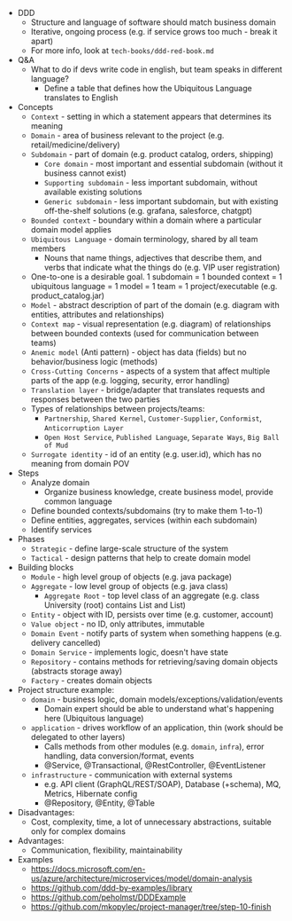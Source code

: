 * DDD
    * Structure and language of software should match business domain
    * Iterative, ongoing process (e.g. if service grows too much - break it apart)
    * For more info, look at `tech-books/ddd-red-book.md`
* Q&A
  * What to do if devs write code in english, but team speaks in different language?
    * Define a table that defines how the Ubiquitous Language translates to English
* Concepts
    * `Context` - setting in which a statement appears that determines its meaning
    * `Domain` - area of business relevant to the project (e.g. retail/medicine/delivery)
    * `Subdomain` - part of domain (e.g. product catalog, orders, shipping)
      * `Core domain` - most important and essential subdomain (without it business cannot exist)
      * `Supporting subdomain` - less important subdomain, without available existing solutions
      * `Generic subdomain` - less important subdomain, but with existing off-the-shelf solutions (e.g. grafana, salesforce, chatgpt)
    * `Bounded context` - boundary within a domain where a particular domain model applies
    * `Ubiquitous Language` - domain terminology, shared by all team members
      * Nouns that name things, adjectives that describe them, and verbs that indicate what the things do (e.g. VIP user registration)
    * One-to-one is a desirable goal. 1 subdomain = 1 bounded context = 1 ubiquitous language = 1 model = 1 team = 1 project/executable (e.g. product_catalog.jar)
    * `Model` - abstract description of part of the domain (e.g. diagram with entities, attributes and relationships) 
    * `Context map` - visual representation (e.g. diagram) of relationships between bounded contexts (used for communication between teams)
    * `Anemic model` (Anti pattern) - object has data (fields) but no behavior/business logic (methods)
    * `Cross-Cutting Concerns` - aspects of a system that affect multiple parts of the app (e.g. logging, security, error handling)
    * `Translation layer` - bridge/adapter that translates requests and responses between the two parties
    * Types of relationships between projects/teams:
      * `Partnership`, `Shared Kernel`, `Customer-Supplier`, `Conformist`, `Anticorruption Layer`
      * `Open Host Service`, `Published Language`, `Separate Ways`, `Big Ball of Mud`
    * `Surrogate identity` - id of an entity (e.g. user.id), which has no meaning from domain POV
* Steps
    * Analyze domain
        * Organize business knowledge, create business model, provide common language
    * Define bounded contexts/subdomains (try to make them 1-to-1)
    * Define entities, aggregates, services (within each subdomain)
    * Identify services
* Phases
    * `Strategic` - define large-scale structure of the system
    * `Tactical` - design patterns that help to create domain model
* Building blocks
    * `Module` - high level group of objects (e.g. java package)
    * `Aggregate` - low level group of objects (e.g. java class)
      * `Aggregate Root` - top level class of an aggregate (e.g. class University (root) contains List<Student> and List<Teacher>)
    * `Entity` - object with ID, persists over time (e.g. customer, account)
    * `Value object` - no ID, only attributes, immutable
    * `Domain Event` - notify parts of system when something happens (e.g. delivery cancelled)
    * `Domain Service` - implements logic, doesn't have state
    * `Repository` - contains methods for retrieving/saving domain objects (abstracts storage away)
    * `Factory` - creates domain objects
* Project structure example:
    * `domain` - business logic, domain models/exceptions/validation/events
        * Domain expert should be able to understand what's happening here (Ubiquitous language)
    * `application` - drives workflow of an application, thin (work should be delegated to other layers)
        * Calls methods from other modules (e.g. `domain`, `infra`), error handling, data conversion/format, events
        * @Service, @Transactional, @RestController, @EventListener
    * `infrastructure` - communication with external systems
        * e.g. API client (GraphQL/REST/SOAP), Database (+schema), MQ, Metrics, Hibernate config
        * @Repository, @Entity, @Table
* Disadvantages:
    * Cost, complexity, time, a lot of unnecessary abstractions, suitable only for complex domains
* Advantages:
    * Communication, flexibility, maintainability
* Examples
    * https://docs.microsoft.com/en-us/azure/architecture/microservices/model/domain-analysis
    * https://github.com/ddd-by-examples/library
    * https://github.com/peholmst/DDDExample
    * https://github.com/mkopylec/project-manager/tree/step-10-finish
